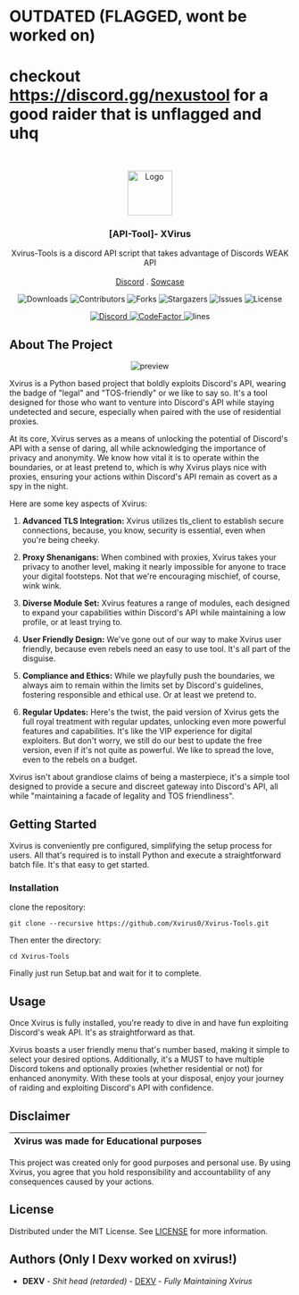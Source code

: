 # OUTDATED (FLAGGED, wont be worked on)
# checkout https://discord.gg/nexustool for a good raider that is unflagged and uhq

<br/>
<p align="center">
  <a href="https://github.com/Xvirus-Team/xvirus-tools">
    <img src="https://xvirus.lol/xicon.png" alt="Logo" width="80" height="80">
  </a>

  <h3 align="center">[API-Tool]- XVirus</h3>

  <p align="center">
    Xvirus-Tools is a discord API script that takes advantage of Discords WEAK API
    <br/>
    <br/>
    <a href="https://discord.gg/xvirus">Discord</a>
    .
    <a href="https://xvirus.lol/showcase.mp4">Sowcase</a>
  </p>
</p>

<p align="center">
  <img alt="Downloads" src="https://img.shields.io/github/downloads/Xvirus-Team/xvirus-tools/total">
  <img alt="Contributors" src="https://img.shields.io/github/contributors/Xvirus-Team/xvirus-tools?color=dark-green">
  <img alt="Forks" src="https://img.shields.io/github/forks/Xvirus-Team/xvirus-tools?style=social">
  <img alt="Stargazers" src="https://img.shields.io/github/stars/Xvirus-Team/xvirus-tools?style=social">
  <img alt="Issues" src="https://img.shields.io/github/issues/Xvirus-Team/xvirus-tools">
  <img alt="License" src="https://img.shields.io/github/license/Xvirus-Team/xvirus-tools">
</p>

<p align="center">
  <a href="https://discord.gg/xvirus">
    <img alt="Discord" src="https://img.shields.io/discord/1146496916419526727?label=&logo=discord&logoColor=ffffff&color=C50F1f&labelColor=C50F1f">
  </a>
  <a href="https://www.codefactor.io/repository/github/xvirus-team/xvirus-tools">
    <img src="https://www.codefactor.io/repository/github/xvirus-team/xvirus-tools/badge" alt="CodeFactor" />
  </a>
    <img alt="lines" src="https://sloc.xyz/github/Xvirus-Team/Xvirus-Tools">
</p>

## About The Project

<p align="center">
  <img alt="preview" src="https://github.com/Xvirus-Team/Xvirus-Tools/assets/89728480/842e977d-f4d3-47c4-b222-b3e58fedf979">
</p>

Xvirus is a Python based project that boldly exploits Discord's API, wearing the badge of "legal" and "TOS-friendly" or we like to say so. It's a tool designed for those who want to venture into Discord's API while staying undetected and secure, especially when paired with the use of residential proxies.

At its core, Xvirus serves as a means of unlocking the potential of Discord's API with a sense of daring, all while acknowledging the importance of privacy and anonymity. We know how vital it is to operate within the boundaries, or at least pretend to, which is why Xvirus plays nice with proxies, ensuring your actions within Discord's API remain as covert as a spy in the night.

Here are some key aspects of Xvirus:

1. **Advanced TLS Integration:** Xvirus utilizes tls_client to establish secure connections, because, you know, security is essential, even when you're being cheeky.

2. **Proxy Shenanigans:** When combined with proxies, Xvirus takes your privacy to another level, making it nearly impossible for anyone to trace your digital footsteps. Not that we're encouraging mischief, of course, wink wink.

3. **Diverse Module Set:** Xvirus features a range of modules, each designed to expand your capabilities within Discord's API while maintaining a low profile, or at least trying to.

4. **User Friendly Design:** We've gone out of our way to make Xvirus user friendly, because even rebels need an easy to use tool. It's all part of the disguise.

5. **Compliance and Ethics:** While we playfully push the boundaries, we always aim to remain within the limits set by Discord's guidelines, fostering responsible and ethical use. Or at least we pretend to.

6. **Regular Updates:** Here's the twist, the paid version of Xvirus gets the full royal treatment with regular updates, unlocking even more powerful features and capabilities. It's like the VIP experience for digital exploiters. But don't worry, we still do our best to update the free version, even if it's not quite as powerful. We like to spread the love, even to the rebels on a budget.

Xvirus isn't about grandiose claims of being a masterpiece, it's a simple tool designed to provide a secure and discreet gateway into Discord's API, all while "maintaining a facade of legality and TOS friendliness".

## Getting Started

Xvirus is conveniently pre configured, simplifying the setup process for users. All that's required is to install Python and execute a straightforward batch file. It's that easy to get started.

### Installation

 clone the repository: 
```shell
git clone --recursive https://github.com/Xvirus0/Xvirus-Tools.git
```
Then enter the directory:
```shell
cd Xvirus-Tools
```
Finally just run Setup.bat and wait for it to complete.

## Usage

Once Xvirus is fully installed, you're ready to dive in and have fun exploiting Discord's weak API. It's as straightforward as that.

Xvirus boasts a user friendly menu that's number based, making it simple to select your desired options. Additionally, it's a MUST to have multiple Discord tokens and optionally proxies (whether residential or not) for enhanced anonymity. With these tools at your disposal, enjoy your journey of raiding and exploiting Discord's API with confidence.

## Disclaimer

|Xvirus was made for Educational purposes|
|-------------------------------------------------|
This project was created only for good purposes and personal use.
By using Xvirus, you agree that you hold responsibility and accountability of any consequences caused by your actions.

## License

Distributed under the MIT License. See [LICENSE](https://github.com/Xvirus-Team/xvirus-tools/blob/main/LICENSE) for more information.

## Authors (Only I Dexv worked on xvirus!)

* **DEXV** - *Shit head (retarded)* - [DEXV](https://dexv.lol) - *Fully Maintaining Xvirus*
